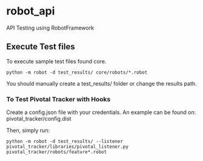 # robot_api
API Testing using RobotFramework

## Execute Test files
To execute sample test files found core.
```
python -m robot -d test_results/ core/robots/*.robot
```
You should manually create a test_results/ folder or change the results path.

### To Test Pivotal Tracker with Hooks
Create a config.json file with your credentials. An example can be found on: pivotal_tracker/config.dist

Then, simply run:
```
python -m robot -d test_results/ --listener pivotal_tracker/libraries/pivotal_listener.py pivotal_tracker/robots/feature*.robot
```